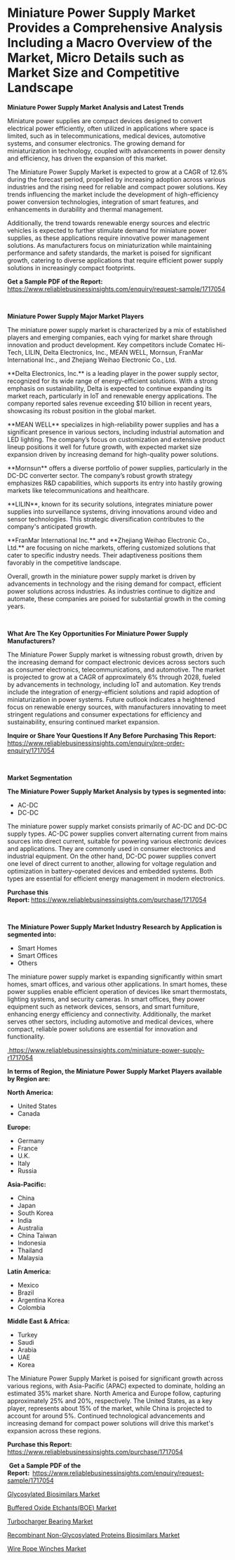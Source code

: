 <p><h1>Miniature Power Supply Market Provides a Comprehensive Analysis Including a Macro Overview of the Market, Micro Details such as Market Size and Competitive Landscape</h1></p><p><strong>Miniature Power Supply Market Analysis and Latest Trends</strong></p>
<p><p>Miniature power supplies are compact devices designed to convert electrical power efficiently, often utilized in applications where space is limited, such as in telecommunications, medical devices, automotive systems, and consumer electronics. The growing demand for miniaturization in technology, coupled with advancements in power density and efficiency, has driven the expansion of this market. </p><p>The Miniature Power Supply Market is expected to grow at a CAGR of 12.6% during the forecast period, propelled by increasing adoption across various industries and the rising need for reliable and compact power solutions. Key trends influencing the market include the development of high-efficiency power conversion technologies, integration of smart features, and enhancements in durability and thermal management.</p><p>Additionally, the trend towards renewable energy sources and electric vehicles is expected to further stimulate demand for miniature power supplies, as these applications require innovative power management solutions. As manufacturers focus on miniaturization while maintaining performance and safety standards, the market is poised for significant growth, catering to diverse applications that require efficient power supply solutions in increasingly compact footprints.</p></p>
<p><strong>Get a Sample PDF of the Report:&nbsp;</strong> <a href="https://www.reliablebusinessinsights.com/enquiry/request-sample/1717054?utm_campaign=96&utm_medium=2&utm_source=Github&utm_content=ia&utm_term=13102024&utm_id=miniature-power-supply">https://www.reliablebusinessinsights.com/enquiry/request-sample/1717054</a></p>
<p>&nbsp;</p>
<p><strong>Miniature Power Supply Major Market Players</strong></p>
<p><p>The miniature power supply market is characterized by a mix of established players and emerging companies, each vying for market share through innovation and product development. Key competitors include Comatec Hi-Tech, LILIN, Delta Electronics, Inc., MEAN WELL, Mornsun, FranMar International Inc., and Zhejiang Weihao Electronic Co., Ltd.</p><p>**Delta Electronics, Inc.** is a leading player in the power supply sector, recognized for its wide range of energy-efficient solutions. With a strong emphasis on sustainability, Delta is expected to continue expanding its market reach, particularly in IoT and renewable energy applications. The company reported sales revenue exceeding $10 billion in recent years, showcasing its robust position in the global market.</p><p>**MEAN WELL** specializes in high-reliability power supplies and has a significant presence in various sectors, including industrial automation and LED lighting. The company’s focus on customization and extensive product lineup positions it well for future growth, with expected market size expansion driven by increasing demand for high-quality power solutions.</p><p>**Mornsun** offers a diverse portfolio of power supplies, particularly in the DC-DC converter sector. The company’s robust growth strategy emphasizes R&D capabilities, which supports its entry into hastily growing markets like telecommunications and healthcare. </p><p>**LILIN**, known for its security solutions, integrates miniature power supplies into surveillance systems, driving innovations around video and sensor technologies. This strategic diversification contributes to the company's anticipated growth.</p><p>**FranMar International Inc.** and **Zhejiang Weihao Electronic Co., Ltd.** are focusing on niche markets, offering customized solutions that cater to specific industry needs. Their adaptiveness positions them favorably in the competitive landscape.</p><p>Overall, growth in the miniature power supply market is driven by advancements in technology and the rising demand for compact, efficient power solutions across industries. As industries continue to digitize and automate, these companies are poised for substantial growth in the coming years.</p></p>
<p>&nbsp;</p>
<p><strong>What Are The Key Opportunities For Miniature Power Supply Manufacturers?</strong></p>
<p><p>The Miniature Power Supply market is witnessing robust growth, driven by the increasing demand for compact electronic devices across sectors such as consumer electronics, telecommunications, and automotive. The market is projected to grow at a CAGR of approximately 6% through 2028, fueled by advancements in technology, including IoT and automation. Key trends include the integration of energy-efficient solutions and rapid adoption of miniaturization in power systems. Future outlook indicates a heightened focus on renewable energy sources, with manufacturers innovating to meet stringent regulations and consumer expectations for efficiency and sustainability, ensuring continued market expansion.</p></p>
<p><strong>Inquire or Share Your Questions If Any Before Purchasing This Report:</strong> <a href="https://www.reliablebusinessinsights.com/enquiry/pre-order-enquiry/1717054?utm_campaign=96&utm_medium=2&utm_source=Github&utm_content=ia&utm_term=13102024&utm_id=miniature-power-supply">https://www.reliablebusinessinsights.com/enquiry/pre-order-enquiry/1717054</a></p>
<p>&nbsp;</p>
<p><strong>Market Segmentation</strong></p>
<p><strong>The Miniature Power Supply Market Analysis by types is segmented into:</strong></p>
<p><ul><li>AC-DC</li><li>DC-DC</li></ul></p>
<p><p>The miniature power supply market consists primarily of AC-DC and DC-DC supply types. AC-DC power supplies convert alternating current from mains sources into direct current, suitable for powering various electronic devices and applications. They are commonly used in consumer electronics and industrial equipment. On the other hand, DC-DC power supplies convert one level of direct current to another, allowing for voltage regulation and optimization in battery-operated devices and embedded systems. Both types are essential for efficient energy management in modern electronics.</p></p>
<p><strong>Purchase this Report:&nbsp;</strong><a href="https://www.reliablebusinessinsights.com/purchase/1717054?utm_campaign=96&utm_medium=2&utm_source=Github&utm_content=ia&utm_term=13102024&utm_id=miniature-power-supply">https://www.reliablebusinessinsights.com/purchase/1717054</a></p>
<p>&nbsp;</p>
<p><strong>The Miniature Power Supply Market Industry Research by Application is segmented into:</strong></p>
<p><ul><li>Smart Homes</li><li>Smart Offices</li><li>Others</li></ul></p>
<p><p>The miniature power supply market is expanding significantly within smart homes, smart offices, and various other applications. In smart homes, these power supplies enable efficient operation of devices like smart thermostats, lighting systems, and security cameras. In smart offices, they power equipment such as network devices, sensors, and smart furniture, enhancing energy efficiency and connectivity. Additionally, the market serves other sectors, including automotive and medical devices, where compact, reliable power solutions are essential for innovation and functionality.</p></p>
<p><a href="https://www.reliablebusinessinsights.com/miniature-power-supply-r1717054?utm_campaign=96&utm_medium=2&utm_source=Github&utm_content=ia&utm_term=13102024&utm_id=miniature-power-supply">&nbsp;https://www.reliablebusinessinsights.com/miniature-power-supply-r1717054</a></p>
<p><strong>In terms of Region, the Miniature Power Supply Market Players available by Region are:</strong></p>
<p>
    <p> <strong> North America: </strong>
        <ul>
            <li>United States</li>
            <li>Canada</li>
        </ul>
        </p> 
    <p> <strong> Europe: </strong>
        <ul>
            <li>Germany</li>
            <li>France</li>
            <li>U.K.</li>
            <li>Italy</li>
            <li>Russia</li>
        </ul>
        </p> 
    <p> <strong> Asia-Pacific: </strong>
        <ul>
            <li>China</li>
            <li>Japan</li>
            <li>South Korea</li>
            <li>India</li>
            <li>Australia</li>
            <li>China Taiwan</li>
            <li>Indonesia</li>
            <li>Thailand</li>
            <li>Malaysia</li>
        </ul>
        </p> 
    <p> <strong> Latin America: </strong>
        <ul>
            <li>Mexico</li>
            <li>Brazil</li>
            <li>Argentina Korea</li>
            <li>Colombia</li>
        </ul>
        </p> 
    <p> <strong> Middle East & Africa: </strong>
        <ul>
            <li>Turkey</li>
            <li>Saudi</li>
            <li>Arabia</li>
            <li>UAE</li>
            <li>Korea</li>
        </ul>
    </p>
    </p>
<p><p>The Miniature Power Supply Market is poised for significant growth across various regions, with Asia-Pacific (APAC) expected to dominate, holding an estimated 35% market share. North America and Europe follow, capturing approximately 25% and 20%, respectively. The United States, as a key player, represents about 15% of the market, while China is projected to account for around 5%. Continued technological advancements and increasing demand for compact power solutions will drive this market's expansion across these regions.</p></p>
<p><strong>Purchase this Report: </strong><a href="https://www.reliablebusinessinsights.com/purchase/1717054?utm_campaign=96&utm_medium=2&utm_source=Github&utm_content=ia&utm_term=13102024&utm_id=miniature-power-supply">https://www.reliablebusinessinsights.com/purchase/1717054</a></p>
<p>&nbsp;<strong>Get a Sample PDF of the Report:&nbsp;&nbsp;</strong><a href="https://www.reliablebusinessinsights.com/enquiry/request-sample/1717054?utm_campaign=96&utm_medium=2&utm_source=Github&utm_content=ia&utm_term=13102024&utm_id=miniature-power-supply">https://www.reliablebusinessinsights.com/enquiry/request-sample/1717054</a></p>
<p><strong></strong></p>
<p><p><a href="https://www.linkedin.com/pulse/future-insights-glycosylated-biosimilars-market-trends-regional-mvl8e?utm_campaign=96&utm_medium=2&utm_source=Github&utm_content=ia&utm_term=13102024&utm_id=miniature-power-supply">Glycosylated Biosimilars Market</a></p><p><a href="https://github.com/MegiMusaj575/Market-Research-Report-List-1/blob/main/buffered-oxide-etchantsboe-market.md?utm_campaign=96&utm_medium=2&utm_source=Github&utm_content=ia&utm_term=13102024&utm_id=miniature-power-supply">Buffered Oxide Etchants(BOE) Market</a></p><p><a href="https://issuu.com/reportprime-2/docs/turbocharger-bearing-market-size-20_13fe21f8cc5f1b?utm_campaign=96&utm_medium=2&utm_source=Github&utm_content=ia&utm_term=13102024&utm_id=miniature-power-supply">Turbocharger Bearing Market</a></p><p><a href="https://www.linkedin.com/pulse/global-recombinant-non-glycosylated-proteins-biosimilars-market-utoae?utm_campaign=96&utm_medium=2&utm_source=Github&utm_content=ia&utm_term=13102024&utm_id=miniature-power-supply">Recombinant Non-Glycosylated Proteins Biosimilars Market</a></p><p><a href="https://github.com/tomasa8xtkvotaw/Market-Research-Report-List-1/blob/main/wire-rope-winches-market.md?utm_campaign=96&utm_medium=2&utm_source=Github&utm_content=ia&utm_term=13102024&utm_id=miniature-power-supply">Wire Rope Winches Market</a></p></p>
